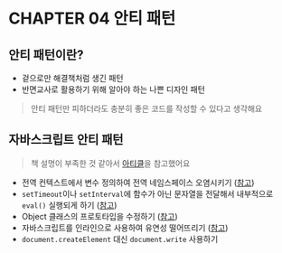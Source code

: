 # CHAPTER 04 안티 패턴

## 안티 패턴이란?

- 겉으로만 해결책처럼 생긴 패턴
- 반면교사로 활용하기 위해 알아야 하는 나쁜 디자인 패턴

> 안티 패턴만 피하더라도 충분히 좋은 코드를 작성할 수 있다고 생각해요

## 자바스크립트 안티 패턴

> 책 설명이 부족한 것 같아서 [아티클](https://ui.toast.com/fe-guide/ko_ANTI-PATTERN)을 참고했어요

- 전역 컨텍스트에서 변수 정의하여 전역 네임스페이스 오염시키기 ([참고](https://ui.toast.com/fe-guide/ko_ANTI-PATTERN#%EB%B3%80%EC%88%98-%EC%84%A0%EC%96%B8-%EC%97%86%EC%9D%B4-%EB%B0%94%EB%A1%9C-%EB%B3%80%EC%88%98%EB%A5%BC-%EC%82%AC%EC%9A%A9%ED%95%98%EC%A7%80-%EC%95%8A%EB%8A%94%EB%8B%A4))
- `setTimeout`이나 `setInterval`에 함수가 아닌 문자열을 전달해서 내부적으로 `eval()` 실행되게 하기 ([참고](https://ui.toast.com/fe-guide/ko_ANTI-PATTERN#settimeout-setinterval-%EC%82%AC%EC%9A%A9-%EC%8B%9C-%EC%BD%9C%EB%B0%B1-%ED%95%A8%EC%88%98%EB%8A%94-%EB%AC%B8%EC%9E%90%EC%97%B4%EB%A1%9C-%EC%A0%84%EB%8B%AC%ED%95%98%EC%A7%80-%EC%95%8A%EB%8A%94%EB%8B%A4))
- Object 클래스의 프로토타입을 수정하기 ([참고](https://ui.toast.com/fe-guide/ko_ANTI-PATTERN#%EB%84%A4%EC%9D%B4%ED%8B%B0%EB%B8%8C-%EA%B0%9D%EC%B2%B4%EB%8A%94-%ED%99%95%EC%9E%A5%ED%95%98%EA%B1%B0%EB%82%98-%EC%98%A4%EB%B2%84%EB%9D%BC%EC%9D%B4%EB%93%9C-%ED%95%98%EC%A7%80-%EC%95%8A%EB%8A%94%EB%8B%A4))
- 자바스크립트를 인라인으로 사용하여 유연성 떨어뜨리기 ([참고](https://ui.toast.com/fe-guide/ko_ANTI-PATTERN#%EC%9D%B4%EB%B2%A4%ED%8A%B8%EB%8A%94-%EC%9D%B8%EB%9D%BC%EC%9D%B8-%EB%B0%A9%EC%8B%9D%EC%9C%BC%EB%A1%9C-%EC%82%AC%EC%9A%A9%ED%95%98%EC%A7%80-%EC%95%8A%EB%8A%94%EB%8B%A4))
- `document.createElement` 대신 `document.write` 사용하기
